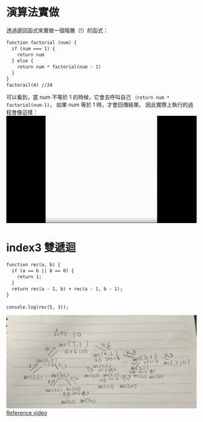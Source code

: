 # 演算法實做

透過遞回函式來實做一個階層（!）的函式：

```
function factorial (num) {
  if (num === 1) {
    return num
  } else {
    return num * factorial(num - 1)
  }
}
factorail(4) //24
```

可以看到，當 num 不等於 1 的時候，它會去呼叫自己
`（return num * factorial(num-1)`，
如果 num 等於 1 時，才會回傳結果。
因此實際上執行的過程會像這樣：
![avatar](./steps.gif)

# index3 雙遞迴

```
function rec(a, b) {
  if (a == b || b == 0) {
    return 1;
  }
  return rec(a - 1, b) + rec(a - 1, b - 1);
}

console.log(rec(5, 3));

```

![img](./IMG_0803.jpg)
[Reference video](https://www.youtube.com/watch?v=B3U6LExgevE&t=689s)
